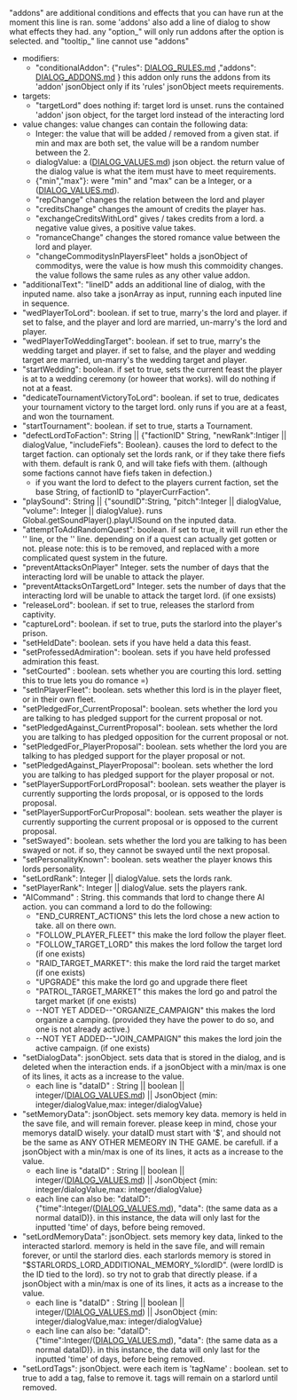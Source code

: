 "addons" are additional conditions and effects that you can have run at the moment this line is ran. some 'addons' also add a line of dialog to show what effects they had. any "option_" will only run addons after the option is selected. and "tooltip_" line cannot use "addons"
* modifiers:
  * "conditionalAddon": {"rules": [DIALOG_RULES.md](https://github.com/Alaricdragon/Starlords_Temp/tree/master/theManyReadmes/DIALOG_RULES.md) ,"addons": [DIALOG_ADDONS.md](https://github.com/Alaricdragon/Starlords_Temp/tree/master/theManyReadmes/DIALOG_ADDONS.md) } this addon only runs the addons from its 'addon' jsonObject only if its 'rules' jsonObject meets requirements.
* targets:
    * "targetLord" does nothing if: target lord is unset. runs the contained 'addon' json object, for the target lord instead of the interacting lord
* value changes: value changes can contain the following data:
  * Integer: the value that will be added / removed from a given stat. if min and max are both set, the value will be a random number between the 2.
  * dialogValue: a ([DIALOG_VALUES.md](https://github.com/Alaricdragon/Starlords_Temp/tree/master/theManyReadmes/DIALOG_VALUES.md)) json object. the return value of the dialog value is what the item must have to meet requirements.
  * {"min","max"}: were "min" and "max" can be a Integer, or a ([DIALOG_VALUES.md](https://github.com/Alaricdragon/Starlords_Temp/tree/master/theManyReadmes/DIALOG_VALUES.md)).
  * "repChange" changes the relation between the lord and player
  * "creditsChange" changes the amount of credits the player has.
  * "exchangeCreditsWithLord" gives / takes credits from a lord. a negative value gives, a positive value takes.
  * "romanceChange" changes the stored romance value between the lord and player.
  * "changeCommoditysInPlayersFleet" holds a jsonObject of commoditys, were the value is how mush this commoidity changes. the value follows the same rules as any other value addon.
* "additionalText": "lineID" adds an additional line of dialog, with the inputed name. also take a jsonArray as input, running each inputed line in sequence.
* "wedPlayerToLord": boolean. if set to true, marry's the lord and player. if set to false, and the player and lord are married, un-marry's the lord and player.
* "wedPlayerToWeddingTarget": boolean. if set to true, marry's the wedding target and player. if set to false, and the player and wedding target are married, un-marry's the wedding target and player.
* "startWedding": boolean. if set to true, sets the current feast the player is at to a wedding ceremony (or howeer that works). will do nothing if not at a feast.
* "dedicateTournamentVictoryToLord": boolean. if set to true, dedicates your tournament victory to the target lord. only runs if you are at a feast, and won the tournament.
* "startTournament": boolean. if set to true, starts a Tournament.
* "defectLordToFaction": String || {"factionID" String, "newRank":Intiger || dialogValue, "includeFiefs": Boolean}. causes the lord to defect to the target faction. can optionaly set the lords rank, or if they take there fiefs with them. default is rank 0, and will take fiefs with them. (although some factions cannot have fiefs taken in defection.)
  * if you want the lord to defect to the players current faction, set the base String, of factionID to "playerCurrFaction".
* "playSound": String || {"soundID":String, "pitch":Integer || dialogValue, "volume": Integer || dialogValue}. runs Global.getSoundPlayer().playUISound on the inputed data.
* "attemptToAddRandomQuest": boolean. if set to true, it will run ether the '' line, or the '' line. depending on if a quest can actually get gotten or not. please note: this is to be removed, and replaced with a more complicated quest system in the future.
* "preventAttacksOnPlayer" Integer. sets the number of days that the interacting lord will be unable to attack the player.
* "preventAttacksOnTargetLord" Integer. sets the number of days that the interacting lord will be unable to attack the target lord. (if one exsists)
* "releaseLord": boolean. if set to true, releases the starlord from captivity.
* "captureLord": boolean. if set to true, puts the starlord into the player's prison.
* "setHeldDate": boolean. sets if you have held a data this feast.
* "setProfessedAdmiration": boolean. sets if you have held professed admiration this feast.
* "setCourted" : boolean. sets whether you are courting this lord. setting this to true lets you do romance =)
* "setInPlayerFleet": boolean. sets whether this lord is in the player fleet, or in their own fleet.
* "setPledgedFor_CurrentProposal": boolean. sets whether the lord you are talking to has pledged support for the current proposal or not.
* "setPledgedAgainst_CurrentProposal": boolean. sets whether the lord you are talking to has pledged opposition for the current proposal or not.
* "setPledgedFor_PlayerProposal": boolean. sets whether the lord you are talking to has pledged support for the player proposal or not.
* "setPledgedAgainst_PlayerProposal": boolean. sets whether the lord you are talking to has pledged support for the player proposal or not.
* "setPlayerSupportForLordProposal": boolean. sets weather the player is currently supporting the lords proposal, or is opposed to the lords proposal.
* "setPlayerSupportForCurProposal": boolean. sets weather the player is currently supporting the current proposal or is opposed to the current proposal.
* "setSwayed": boolean. sets whether the lord you are talking to has been swayed or not. if so, they cannot be swayed until the next proposal.
* "setPersonalityKnown": boolean. sets weather the player knows this lords personality.
* "setLordRank": Integer || dialogValue. sets the lords rank.
* "setPlayerRank": Integer || dialogValue. sets the players rank.
* "AICommand" : String. this commands that lord to change there AI action. you can command a lord to do the following:
  *  "END_CURRENT_ACTIONS" this lets the lord chose a new action to take. all on there own.
  *  "FOLLOW_PLAYER_FLEET" this make the lord follow the player fleet.
  *  "FOLLOW_TARGET_LORD" this makes the lord follow the target lord (if one exists)
  *  "RAID_TARGET_MARKET": this make the lord raid the target market (if one exists)
  *  "UPGRADE" this make the lord go and upgrade there fleet
  *  "PATROL_TARGET_MARKET" this makes the lord go and patrol the target market (if one exists)
  *  --NOT YET ADDED--"ORGANIZE_CAMPAIGN" this makes the lord organize a camping. (provided they have the power to do so, and one is not already active.)
  *  --NOT YET ADDED--"JOIN_CAMPAIGN" this makes the lord join the active campaign. (if one exists)
* "setDialogData": jsonObject. sets data that is stored in the dialog, and is deleted when the interaction ends. if a jsonObject with a min/max is one of its lines, it acts as a increase to the value.
  * each line is "dataID" : String || boolean || integer/([DIALOG_VALUES.md](https://github.com/Alaricdragon/Starlords_Temp/tree/master/theManyReadmes/DIALOG_VALUES.md)) || JsonObject {min: integer/dialogValue,max: integer/dialogValue}
* "setMemoryData": jsonObject. sets memory key data. memory is held in the save file, and will remain forever. please keep in mind, chose your memorys dataID wisely. your dataID must start with '$', and should not be the same as ANY OTHER MEMEORY IN THE GAME. be carefull. if a jsonObject with a min/max is one of its lines, it acts as a increase to the value.
  * each line is "dataID" : String || boolean || integer/([DIALOG_VALUES.md](https://github.com/Alaricdragon/Starlords_Temp/tree/master/theManyReadmes/DIALOG_VALUES.md)) || JsonObject {min: integer/dialogValue,max: integer/dialogValue}
  * each line can also be: "dataID": {"time":Integer/([DIALOG_VALUES.md](https://github.com/Alaricdragon/Starlords_Temp/tree/master/theManyReadmes/DIALOG_VALUES.md)), "data": (the same data as a normal dataID)}. in this instance, the data will only last for the inputted 'time' of days, before being removed.
* "setLordMemoryData": jsonObject. sets memory key data, linked to the interacted starlord. memory is held in the save file, and will remain forever, or until the starlord dies. each starlords memory is stored in "$STARLORDS_LORD_ADDITIONAL_MEMORY_%lordID". (were lordID is the ID tied to the lord). so try not to grab that directly please. if a jsonObject with a min/max is one of its lines, it acts as a increase to the value.
  * each line is "dataID" : String || boolean || integer/([DIALOG_VALUES.md](https://github.com/Alaricdragon/Starlords_Temp/tree/master/theManyReadmes/DIALOG_VALUES.md)) || JsonObject {min: integer/dialogValue,max: integer/dialogValue}
  * each line can also be: "dataID": {"time":Integer/([DIALOG_VALUES.md](https://github.com/Alaricdragon/Starlords_Temp/tree/master/theManyReadmes/DIALOG_VALUES.md)), "data": (the same data as a normal dataID)}. in this instance, the data will only last for the inputted 'time' of days, before being removed.
* "setLordTags": jsonObject. were each item is 'tagName' : boolean. set to true to add a tag, false to remove it. tags will remain on a starlord until removed.

